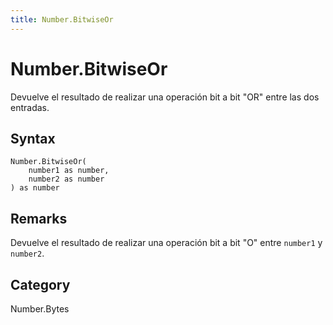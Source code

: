 ```yaml
---
title: Number.BitwiseOr
---
```


# Number.BitwiseOr


Devuelve el resultado de realizar una operación bit a bit &#34;OR&#34; entre las dos entradas.


## Syntax

```powerquery
Number.BitwiseOr(
    number1 as number,
    number2 as number
) as number
```


## Remarks

Devuelve el resultado de realizar una operación bit a bit "O" entre <code>number1</code> y <code>number2</code>.



## Category
Number.Bytes
